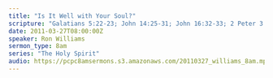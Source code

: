 ```yaml
---
title: "Is It Well with Your Soul?"
scripture: "Galatians 5:22-23; John 14:25-31; John 16:32-33; 2 Peter 3:14"
date: 2011-03-27T08:00:00Z
speaker: Ron Williams
sermon_type: 8am
series: "The Holy Spirit"
audio: https://pcpc8amsermons.s3.amazonaws.com/20110327_williams_8am.mp3 
---
```



